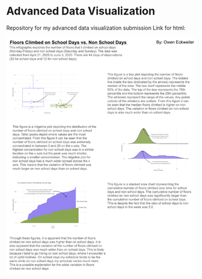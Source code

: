 # Advanced Data Visualization
Repository for my advanced data visualization submission
Link for html:

![Infographic](images/advdatavisualization.png)